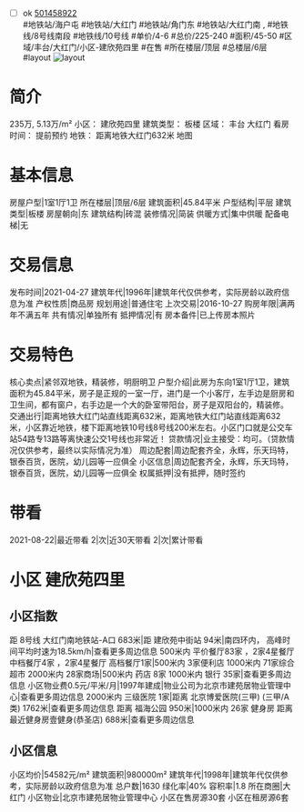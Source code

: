 - [ ] ok [501458922](https://bj.5i5j.com/ershoufang/501458922.html)  
 #地铁站/海户屯 #地铁站/大红门 #地铁站/角门东 #地铁站/大红门南 ,  #地铁线/8号线南段 #地铁线/10号线
#单价/4-6 #总价/225-240 #面积/45-50   #区域/丰台/大红门/小区-建欣苑四里 #在售 #所在楼层/顶层 #总楼层/6层 #layout 
![layout](http://image2a.5i5j.com/bdir/layout/e979a219a28f455f96d1b2bc1c85763e.jpg_P5.jpg) 
# 简介 
 235万,  5.13万/m² 
小区： 建欣苑四里
建筑类型： 板楼
区域： 丰台 大红门
看房时间： 提前预约
地铁： 距离地铁大红门632米 地图
# 基本信息 
 房屋户型|1室1厅1卫
所在楼层|顶层/6层
建筑面积|45.84平米
户型结构|平层
建筑类型|板楼
房屋朝向|东
建筑结构|砖混
装修情况|简装
供暖方式|集中供暖
配备电梯|无
# 交易信息 
 发布时间|2021-04-27
建筑年代|1996年|建筑年代仅供参考，实际房龄以政府信息为准
产权性质|商品房
规划用途|普通住宅
上次交易|2016-10-27
购房年限|满两年不满五年
共有情况|单独所有
抵押情况|有
房本备件|已上传房本照片
# 交易特色 
 核心卖点|紧邻双地铁，精装修，明厨明卫
户型介绍|此房为东向1室1厅1卫，建筑面积为45.84平米，房子是正规的一室一厅，进门是一个小客厅，左手边是厨房和卫生间，都有窗户，右手边是一个大的卧室带阳台，房子是双阳台的，精装修。
交通出行|距离地铁大红门站直线距离632米，距离地铁大红门站直线距离632米，小区靠近地铁，楼下距离地铁10号线8号线200米左右。小区门口就是公交车站54路专13路等离快速公交1号线也非常近！
贷款情况|业主接受：均可。（贷款情况仅供参考，最终以实际情况为准）
周边配套|周边配套齐全，永辉，乐天玛特，银泰百货，医院，幼儿园等一应俱全
小区信息|周边配套齐全，永辉，乐天玛特，银泰百货，医院，幼儿园等一应俱全
权属抵押|没有抵押，随时签约
# 带看 
 2021-08-22|最近带看	 2|次|近30天带看	 2|次|累计带看
# 小区 建欣苑四里
## 小区指数 
 距 8号线 大红门南地铁站-A口 683米|距 建欣苑中街站 94米|南四环内， 高峰时间平均时速为18.5km/h|查看更多周边信息
500米内 平价餐厅83家 ，2家4星餐厅
中档餐厅4家 ，2家4星餐厅
高档餐厅1家|500米内 3家便利店
1000米内 71家综合超市
2000米内 28家商场|500米内 药店 8家
1000米内 银行 35家|查看更多周边信息
小区物业费0.5元/平米/月|1997年建成|物业公司为北京市建苑居物业管理中心|查看更多周边信息
2000米内 三级医院 1家|距离 北京博爱医院(三甲) (三甲/A类) 1762米|查看更多周边信息
距离 福海公园 950米|1000米内 26家 健身房
距离最近健身房壹健身(恭圣店) 688米|查看更多周边信息
## 小区信息 
 小区均价|54582元/m²
建筑面积|980000m²
建筑年代|1998年|建筑年代仅供参考，实际房龄以政府信息为准
总户数|1630
绿化率|40%
容积率|1.8
所在商圈|大红门
小区物业|北京市建苑居物业管理中心
小区在售房源30套
小区在租房源6套
